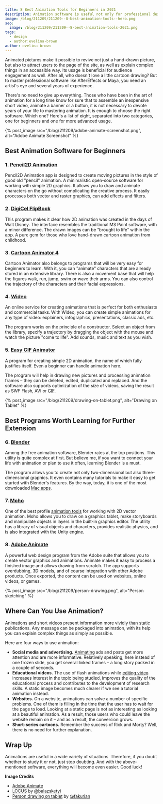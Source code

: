 ```yaml
---
title: 8 Best Animation Tools for Beginners in 2021
description: Animation software is useful not only for professional designers but also for ordinary users. It is impossible to doubt their relevance. Only one question remains open – which application to choose?
image: /blog/211209/211209--8-best-animation-tools--hero.png
seo:
  image: /blog/211209/211209--8-best-animation-tools-2021.png
tags:
  - design
  - author:evelina-brown
author: evelina-brown
---
```


Animated pictures make it possible to revive not just a hand-drawn picture, but also to attract users to the page of the site, as well as explain complex things in an accessible way. Its usage is beneficial for audience engagement as well. After all, who doesn't love a little cartoon drawing? But to master professional software like AfterEffects or Maya, you need an artist's eye and several years of experience.

There's no need to give up everything. Those who have been in the art of animation for a long time know for sure that to assemble an inexpensive short video, animate a banner or a button, it is not necessary to devote years of your life to mastering animation. It is enough to choose the right software. Which one? Here's a list of eight, separated into two categories, one for beginners and one for more advanced usage.

{% post_image
    src="/blog/211209/adobe-animate-screenshot.png",
    alt="Adobe Animate Screenshot" %}

## Best Animation Software for Beginners

### 1. [Pencil2D Animation](https://www.pencil2d.org/)

Pencil2D Animation app is designed to create moving pictures in the style of good old "pencil" animation. A minimalistic open-source software for working with simple 2D graphics. It allows you to draw and animate characters on the go without complicating the creative process. It easily processes both vector and raster graphics, can add effects and filters.

### 2. [DigiCel FlipBook](https://digicel.net/)

This program makes it clear how 2D animation was created in the days of Walt Disney. The interface resembles the traditional MS Paint software, with a minor difference. The drawn images can be "brought to life" within the app. A pure gem for those who love hand-drawn cartoon animation from childhood.

### 3. [Cartoon Animator 4](https://www.reallusion.com/cartoon-animator/)

Cartoon Animator also belongs to programs that will be very easy for beginners to learn. With it, you can "animate" characters that are already stored in an extensive library. There is also a movement base that will help the figures walk, run, jump, swim or wave their arms. You can also control the trajectory of the characters and their facial expressions.

### 4. [Wideo](https://wideo.co/)

An online service for creating animations that is perfect for both enthusiasts and commercial tasks. With Wideo, you can create simple animations for any type of video: explainers, infographics, presentations, classic ads, etc.

The program works on the principle of a constructor. Select an object from the library, specify a trajectory by dragging the object with the mouse and watch the picture "come to life". Add sounds, music and text as you wish.

### 5. [Easy GIF Animator](https://www.easygifanimator.net/)

A program for creating simple 2D animation, the name of which fully justifies itself. Even a beginner can handle animation here.

The program will help in drawing new pictures and processing animation frames – they can be deleted, edited, duplicated and replaced. And the software also supports optimization of the size of videos, saving the result as SWF Flash, AVI or [GIF](/blog/when-to-use-jpgs-pngs-and-gifs-on-the-web/).

{% post_image
    src="/blog/211209/drawing-on-tablet.png",
    alt="Drawing on Tablet" %}

## Best Programs Worth Learning for Further Extension

### 6. [Blender](https://www.blender.org/)

Among the free animation software, Blender rates at the top positions. This utility is quite complex at first. But believe me, if you want to connect your life with animation or plan to use it often, learning Blender is a must.

The program allows you to create not only two-dimensional but also three-dimensional graphics. It even contains many tutorials to make it easy to get started with Blender's features. By the way, today, it is one of the most downloaded [Mac apps](/blog/5-essential-mac-apps/).

### 7. [Moho](https://moho.lostmarble.com/)

One of the best profile [animation tools](https://www.creativebloq.com/features/top-animation-tools-for-digital-artists) for working with 2D vector animation. Moho allows you to draw on a graphics tablet, make storyboards and manipulate objects in layers in the built-in graphics editor. The utility has a library of visual objects and characters, provides realistic physics, and is also integrated with the Unity engine.

### 8. [Adobe Animate](https://www.adobe.com/products/animate.html)

A powerful web design program from the Adobe suite that allows you to create vector graphics and animations. Animate makes it easy to process a finished image and allows drawing from scratch. The app supports overdubbing, 3D models, and of course integration with other Adobe products. Once exported, the content can be used on websites, online videos, or games.

{% post_image
    src="/blog/211209/person-drawing.png",
    alt="Person sketching" %}

## Where Can You Use Animation?

Animations and short videos present information more vividly than static publications. Any message can be packaged into animation, with its help you can explain complex things as simply as possible.

Here are four ways to use animation:

- **Social media and advertising.** [Animating](/blog/animated-dot-background-canvas/) ads and posts get more attention and are more informative. Relatively speaking, here instead of one frozen slide, you get several linked frames – a long story packed in a couple of seconds.
- **Educational videos.** The use of flash animations while [editing video](https://www.movavi.com/videoeditor/) increases interest in the topic being studied, improves the quality of the educational process and contributes to the development of research skills. A static image becomes much clearer if we see a tutorial animation instead.
- **Websites.** On a website, animations can solve a number of specific problems. One of them is filling in the time that the user has to wait for the page to load. Looking at a static page is not as interesting as looking at a beautiful animation. As a result, those users who could leave the website remain on it – and as a result, the conversion grows.
- **Short-series cartoons.** Remember the success of Rick and Morty? Well, there is no need for further explanation.

## Wrap Up

Animations are useful in a wide variety of situations. Therefore, if you doubt whether to study it or not, just stop doubting. And with the above-mentioned software, everything will become even easier. Good luck!

**Image Credits**

- [Adobe Animate](https://www.adobe.com/products/animate.html)
- [LOCUS](https://unsplash.com/photos/byoBbHSlP5U) by [@balazsketyi](https://unsplash.com/@balazsketyi)
- [Person drawing on tablet](https://unsplash.com/photos/jBif-dovsTQ) by [@fakurian](https://unsplash.com/@fakurian)
